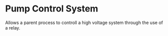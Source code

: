 # Pump Control System
Allows a parent process to controll a high voltage system through the use of a relay.

